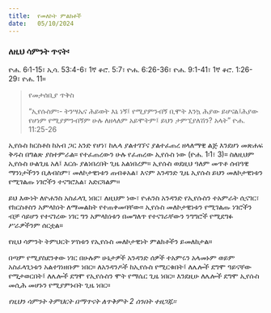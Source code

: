 ```yaml
---
title:  የመለኮት ምልክቶች
date:   05/10/2024
---
```


### ለዚህ ሳምንት ጥናት፡
ዮሐ. 6፡1-15፣ ኢሳ. 53:4-6፣ 1ኛ ቆሮ. 5:7፣ ዮሐ. 6:26-36፣ ዮሐ. 9:1-41፣ 1ኛ ቆሮ. 1:26-29፣ ዮሐ. 11።

> <p>የመታሰቢያ ጥቅስ</p>
> “ኢየሱስም፡- ትንሣኤና ሕይወት እኔ ነኝ፤ የሚያምንብኝ ቢሞት እንኳ ሕያው ይሆናል፤ሕያው የሆነም የሚያምንብኝም ሁሉ ለዘላለም አይሞትም፤ ይህን ታምኚያለሽን? አላት” ዮሐ. 11:25-26



ኢየሱስ ክርስቶስ ከአብ ጋር አንድ የሆነ፣ ከሌላ ያልተገኘና ያልተፈጠረ ዘላለማዊ ልጅ እንደሆነ መጽሐፍ ቅዱስ በግልጽ ያስተምራል። የተፈጠረውን ሁሉ የፈጠረው ኢየሱስ ነው (ዮሐ. 1፡1፣ 3)። ስለዚህም ኢየሱስ ሁልጊዜ አለ፤ እርሱ ያልነበረበት ጊዜ አልነበረም። ኢየሱስ ወደዚህ ዓለም መጥቶ ሰብዓዊ ማንነታችንን ቢለብስም፣ መለኮታዊነቱን ጠብቆአል፣ እናም አንዳንድ ጊዜ ኢየሱስ ይህን መለኮታዊነቱን የሚገልጡ ነገሮችን ተናግሮአል፣ አድርጓልም።

ይህ እውነት ለዮሐንስ አስፈላጊ ነበር፣ ለዚህም ነው፣ ዮሐንስ አንዳንድ የኢየሱስን ተአምራት ሲናገር፣ የክርስቶስን አምላክነት ለማመልከት የተጠቀመባቸው። ኢየሱስ መለኮታዊነቱን የሚገልጡ ነገሮችን ብቻ ሳይሆን የተናገረው ነገር ግን አምላክነቱን በመግለጥ የተናገራቸውን ንግግሮች የሚደግፉ ሥራዎችንም ሰርቷል።

የዚህ ሳምንት ትምህርት ሦስቱን የኢየሱስ መለኮታዊነት ምልክቶችን ይመለከታል።

በጣም የሚያስደንቀው ነገር በሁሉም ሁኔታዎች አንዳንድ ሰዎች ተአምሩን አላመኑም ወይም አስፈላጊነቱን አልተገነዘቡም ነበር። ለአንዳንዶች ከኢየሱስ የሚርቁበት፤ ለሌሎች ደግሞ ዓይናቸው የሚታወርበት፤ ለሌሎች ደግሞ የኢየሱስን ሞት የማሴር ጊዜ ነበር። እንደዚሁ ለሌሎች ደግሞ ኢየሱስ መሲሕ መሆኑን የሚያምኑበት ጊዜ ነበር። 

_የዚህን ሳምንት ትምህርት በማጥናት ለጥቅምት 2 ሰንበት ተዘጋጁ።_
